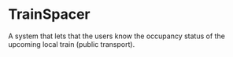# TrainSpacer
A system that lets that the users know the occupancy status of the upcoming local train (public transport).
